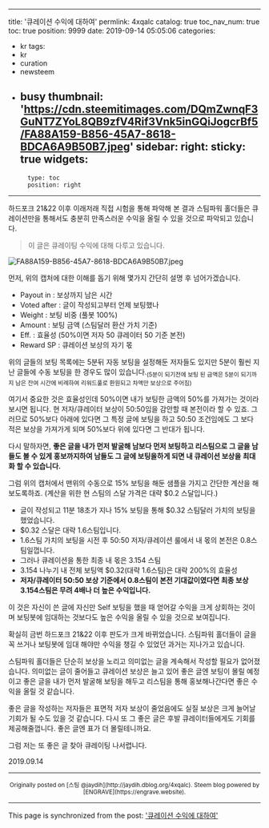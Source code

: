 
---
title: '큐레이션 수익에 대하여'
permlink: 4xqalc
catalog: true
toc_nav_num: true
toc: true
position: 9999
date: 2019-09-14 05:05:06
categories:
- kr
tags:
- kr
- curation
- newsteem
- busy
thumbnail: 'https://cdn.steemitimages.com/DQmZwnqF3GuNT7ZYoL8QB9zfV4Rif3Vnk5inGQiJogcrBf5/FA88A159-B856-45A7-8618-BDCA6A9B50B7.jpeg'
sidebar:
    right:
        sticky: true
widgets:
    -
        type: toc
        position: right
---


하드포크 21&22 이후 이래저래 직접 시험을 통해 파악해 본 결과 스팀파워 홀더들은 큐레이션만을 통해서도 충분히 만족스러운 수익을 올릴 수 있을 것으로 파악되고 있습니다. 

> 이 글은 큐레이팅 수익에 대해 다루고 있습니다. 

![FA88A159-B856-45A7-8618-BDCA6A9B50B7.jpeg](https://cdn.steemitimages.com/DQmZwnqF3GuNT7ZYoL8QB9zfV4Rif3Vnk5inGQiJogcrBf5/FA88A159-B856-45A7-8618-BDCA6A9B50B7.jpeg)

먼저, 위의 캡처에 대한 이해를 돕기 위해 몇가지 간단히 설명 후 넘어가겠습니다. 

* Payout in : 보상까지 남은 시간
* Voted after : 글이 작성되고부터 언제 보팅했나
* Weight : 보팅 비중 (풀봇 100%)
* Amount : 보팅 금액 (스팀달러 환산 가치 기준)
* Eff. : 효율성 (50%이면 저자 50 큐레이터 50 기준 본전)
* Reward SP : 큐레이션 보상의 자기 몫


위의 글들의 보팅 목록에는 5분뒤 자동 보팅을 설정해둔 저자들도 있지만 5분이 훨씬 지난 글들에 수동 보팅을 한 경우도 많이 있습니다.<sub>(5분이 되기전에 보팅 된 금액은 5분이 되기까지 남은 잔여 시간에 비례하여 리워드풀로 환원되고 차액만 보상으로 주어짐)</sub>

여기서 중요한 것은 효율성인데 50%이면 내가 보팅한 금액의 50%를 가져가는 것이라 보시면 됩니다. 현 저자/큐레이터 보상이 50:50임을 감안할 때 본전이라 할 수 있죠. 그러므로 50%보다 아래에 있다면 그 특정 글에 보팅을 하고 50:50 조건임에도 그 보다 적은 보상을 가져가게 되며 50%보다 위에 있다면 그 반대가 됩니다. 

다시 말하자면, <b>좋은 글을 내가 먼저 발굴해 남보다 먼저 보팅하고 리스팀으로 그 글을 남들도 볼 수 있게 홍보까지하여 남들도 그 글에 보팅을하게 되면 내 큐레이션 보상을 최대화 할 수 있습니다.</b> 


그럼 위의 캡처에서 맨위의 수동으로 15% 보팅을 해둔 샘플을 가지고 간단한 계산을 해보도록하죠. (계산을 위한 현 스팀의 스달 가격은 대략 $0.2 스달입니다.)

* 글이 작성되고 11분 18초가 지나 15% 보팅을 통해 $0.32 스팀달러 가치의 보팅을 했었습니다.
* $0.32 스달은 대략 1.6스팀입니다.
* 1.6스팀 가치의 보팅을 시전 후 50:50 저자/큐레이션 룰에서 내 몫의 본전은 0.8스팀일껍니다.
* 그러나 큐레이션을 통한 최종 내 몫은 3.154 스팀
* 3.154 나누기 내 전체 보팅액 $0.32(대략 1.6스팀)은 대략 200%의 효율성
* <b>저자/큐레이터 50:50 보상 기준에서 0.8스팀이 본전 기대값이였다면 최종 보상 3.154스팀은 무려 4배나 더 높은 수익입니다.</b>

이 것은 자신이 쓴 글에 자신만 Self 보팅을 했을 때 얻어갈 수익을 크게 상회하는 것이며 보팅봇에 임대하는 것보다도 높은 수익을 올릴 수 있을 것으로 보여집니다.

확실히 금번 하드포크 21&22 이후 판도가 크게 바뀌었습니다. 스팀파워 홀더들이 글을 꼭 쓰거나 보팅봇에 임대 해야만 수익을 챙길 수 있었던 과거는 지나가고 있습니다. 

스팀파워 홀더들은 단순히 보상을 노리고 의미없는 글을 계속해서 작성할 필요가 없어졌습니다. 의미없는 글이 줄어들고 큐레이션 보상은 늘고 있어 좋은 글엔 보팅이 몰릴 예정이고 좋은 글을 내가 먼저 발굴해 보팅을 해두고 리스팀을 통해 홍보해나간다면 좋은 수익을 올릴 것 같습니다. 

좋은 글을 작성하는 저자들은 표면적 저자 보상이 줄었음에도 실질 보상은 크게 늘어날 기회가 될 수도 있을 것 같습니다. 다시 또 그 좋은 글은 후발 큐레이터들에게도 기회를 제공해줄껍니다. 좋은 글엔 표가 더 몰릴테니까요.

그럼 저는 또 좋은 글 찾아 큐레이팅 나서렵니다.

2019.09.14

***
<center><sup>Originally posted on [스팀 @jaydih](http://jaydih.dblog.org/4xqalc). Steem blog powered by [ENGRAVE](https://engrave.website).</sup></center>

- - -

This page is synchronized from the post: ['큐레이션 수익에 대하여'](https://steemit.com/@jaydih/4xqalc)
